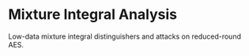 # Mixture Integral Analysis
Low-data mixture integral distinguishers and attacks on reduced-round AES.
